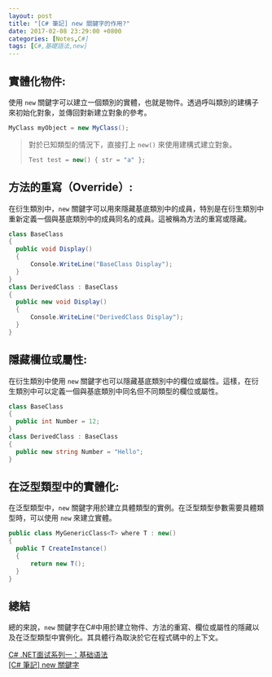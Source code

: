 ```yaml
---
layout: post
title: "[C# 筆記] new 關鍵字的作用?"
date: 2017-02-08 23:29:00 +0800
categories: [Notes,C#]
tags: [C#,基礎語法,new]
---
```



## 實體化物件:

使用 `new` 關鍵字可以建立一個類別的實體，也就是物件。透過呼叫類別的建構子來初始化對象，並傳回對新建立對象的參考。

```c#
MyClass myObject = new MyClass();
```

> 對於已知類型的情況下，直接打上 `new()` 來使用建構式建立對象。     
> ```c#
> Test test = new() { str = "a" };
> ```

## 方法的重寫（Override）:

在衍生類別中，`new` 關鍵字可以用來隱藏基底類別中的成員，特別是在衍生類別中重新定義一個與基底類別中的成員同名的成員。這被稱為方法的重寫或隱藏。

```c#
class BaseClass
{
  public void Display()
  {
      Console.WriteLine("BaseClass Display");
  }
}
class DerivedClass : BaseClass
{
  public new void Display()
  {
      Console.WriteLine("DerivedClass Display");
  }
}
```

## 隱藏欄位或屬性:

在衍生類別中使用 `new` 關鍵字也可以隱藏基底類別中的欄位或屬性。這樣，在衍生類別中可以定義一個與基底類別中同名但不同類型的欄位或屬性。

```c#
class BaseClass
{
  public int Number = 12;
}
class DerivedClass : BaseClass
{
  public new string Number = "Hello";
}
```

## 在泛型類型中的實體化:

在泛型類型中，`new` 關鍵字用於建立具體類型的實例。在泛型類型參數需要具體類型時，可以使用 `new` 來建立實體。

```c#
public class MyGenericClass<T> where T : new()
{
  public T CreateInstance()
  {
      return new T();
  }
}
```

## 總結

總的來說，`new` 關鍵字在C#中用於建立物件、方法的重寫、欄位或屬性的隱藏以及在泛型類型中實例化。其具體行為取決於它在程式碼中的上下文。

[C# .NET面试系列一：基础语法](https://cloud.tencent.com/developer/article/2394466)      
[[C# 筆記] new 關鍵字](https://riivalin.github.io/posts/2011/01/new/)